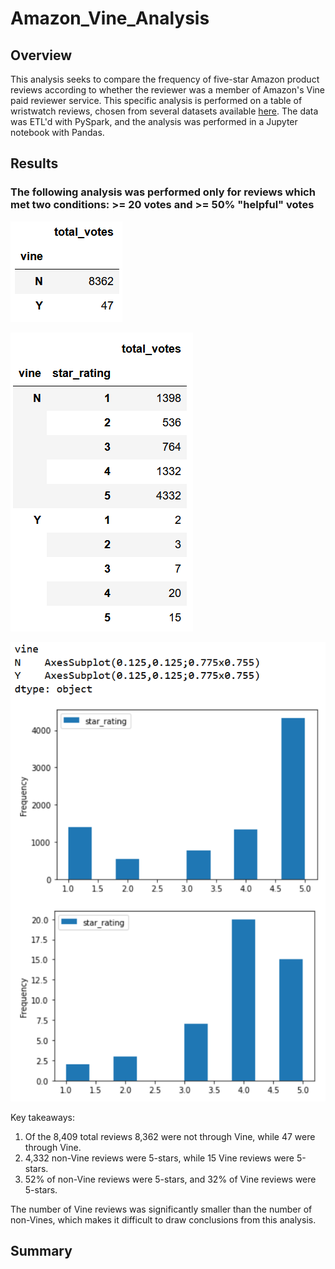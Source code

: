 # Amazon_Vine_Analysis
 
## Overview

This analysis seeks to compare the frequency of five-star Amazon product reviews according to whether the reviewer was a member of Amazon's Vine paid reviewer service. This specific analysis is performed on a table of wristwatch reviews, chosen from several datasets available [here](https://s3.amazonaws.com/amazon-reviews-pds/tsv/index.txt). The data was ETL'd with PySpark, and the analysis was performed in a Jupyter notebook with Pandas.

## Results

### The following analysis was performed only for reviews which met two conditions: >= 20 votes and >= 50% "helpful" votes

![vine and non-vine totals](/images/totals.png)

![totals split up by star-rating](/images/groupby_aggs.png)

![star frequency by review type](/images/hist.png)

Key takeaways:

1. Of the 8,409 total reviews 8,362 were not through Vine, while 47 were through Vine.
2. 4,332 non-Vine reviews were 5-stars, while 15 Vine reviews were 5-stars.
3. 52% of non-Vine reviews were 5-stars, and 32% of Vine reviews were 5-stars.

The number of Vine reviews was significantly smaller than the number of non-Vines, which makes it difficult to draw conclusions from this analysis.

## Summary